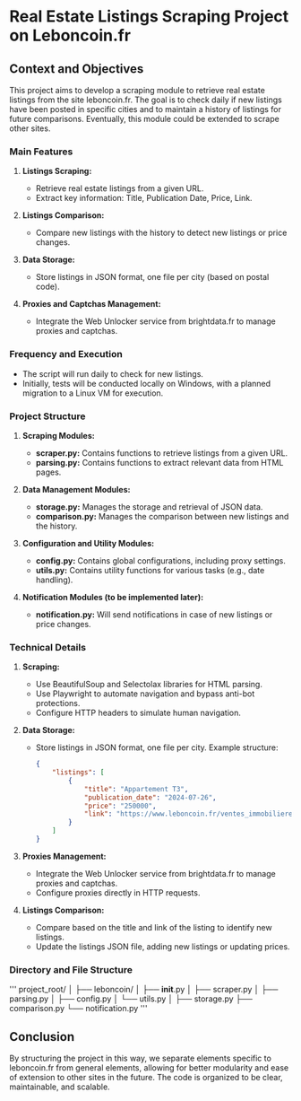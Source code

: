 # Real Estate Listings Scraping Project on Leboncoin.fr

## Context and Objectives

This project aims to develop a scraping module to retrieve real estate listings from the site leboncoin.fr. The goal is to check daily if new listings have been posted in specific cities and to maintain a history of listings for future comparisons. Eventually, this module could be extended to scrape other sites.

### Main Features

1. **Listings Scraping:**
   - Retrieve real estate listings from a given URL.
   - Extract key information: Title, Publication Date, Price, Link.

2. **Listings Comparison:**
   - Compare new listings with the history to detect new listings or price changes.

3. **Data Storage:**
   - Store listings in JSON format, one file per city (based on postal code).

4. **Proxies and Captchas Management:**
   - Integrate the Web Unlocker service from brightdata.fr to manage proxies and captchas.

### Frequency and Execution

- The script will run daily to check for new listings.
- Initially, tests will be conducted locally on Windows, with a planned migration to a Linux VM for execution.

### Project Structure

1. **Scraping Modules:**
   - **scraper.py:** Contains functions to retrieve listings from a given URL.
   - **parsing.py:** Contains functions to extract relevant data from HTML pages.

2. **Data Management Modules:**
   - **storage.py:** Manages the storage and retrieval of JSON data.
   - **comparison.py:** Manages the comparison between new listings and the history.

3. **Configuration and Utility Modules:**
   - **config.py:** Contains global configurations, including proxy settings.
   - **utils.py:** Contains utility functions for various tasks (e.g., date handling).

4. **Notification Modules (to be implemented later):**
   - **notification.py:** Will send notifications in case of new listings or price changes.

### Technical Details

1. **Scraping:**
   - Use BeautifulSoup and Selectolax libraries for HTML parsing.
   - Use Playwright to automate navigation and bypass anti-bot protections.
   - Configure HTTP headers to simulate human navigation.

2. **Data Storage:**
   - Store listings in JSON format, one file per city. Example structure:

     ```json
     {
         "listings": [
             {
                 "title": "Appartement T3",
                 "publication_date": "2024-07-26",
                 "price": "250000",
                 "link": "https://www.leboncoin.fr/ventes_immobilieres/1234567890"
             }
         ]
     }
     ```

3. **Proxies Management:**
   - Integrate the Web Unlocker service from brightdata.fr to manage proxies and captchas.
   - Configure proxies directly in HTTP requests.

4. **Listings Comparison:**
   - Compare based on the title and link of the listing to identify new listings.
   - Update the listings JSON file, adding new listings or updating prices.

### Directory and File Structure

'''
project_root/
│
├── leboncoin/
│   ├── **init**.py
│   ├── scraper.py
│   ├── parsing.py
│   ├── config.py
│   └── utils.py
│
├── storage.py
├── comparison.py
└── notification.py
'''

## Conclusion

By structuring the project in this way, we separate elements specific to leboncoin.fr from general elements, allowing for better modularity and ease of extension to other sites in the future. The code is organized to be clear, maintainable, and scalable.
